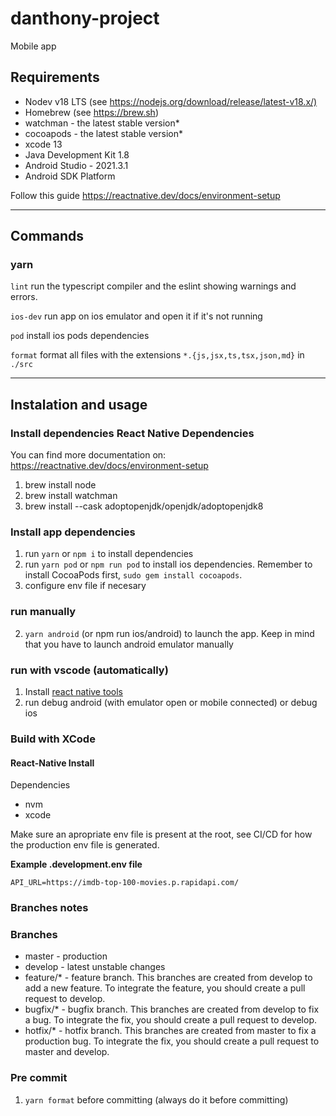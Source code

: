 # danthony-project

Mobile app

## Requirements

- Nodev v18 LTS (see <https://nodejs.org/download/release/latest-v18.x/)>
- Homebrew (see https://brew.sh)
- watchman - the latest stable version* 
- cocoapods - the latest stable version* 
- xcode 13
- Java Development Kit 1.8
- Android Studio - 2021.3.1
- Android SDK Platform

Follow this guide <https://reactnative.dev/docs/environment-setup>

---

## Commands

### yarn

`lint` run the typescript compiler and the eslint showing warnings and errors.

`ios-dev` run app on ios emulator and open it if it's not running

`pod` install ios pods dependencies

`format` format all files with the extensions `*.{js,jsx,ts,tsx,json,md}` in `./src`

---

## Instalation and usage

### Install dependencies React Native Dependencies

You can find more documentation on: https://reactnative.dev/docs/environment-setup

1. brew install node
2. brew install watchman
3. brew install --cask adoptopenjdk/openjdk/adoptopenjdk8

### Install app dependencies

1. run `yarn` or `npm i` to install dependencies
2. run `yarn pod` or `npm run pod` to install ios dependencies. Remember to install CocoaPods first, `sudo gem install cocoapods`.
3. configure env file if necesary

### run manually

2. `yarn android` (or npm run ios/android) to launch the app. Keep in mind that you have to launch android emulator manually

### run with vscode (automatically)

1. Install [react native tools](https://marketplace.visualstudio.com/items?itemName=msjsdiag.vscode-react-native)
2. run debug android (with emulator open or mobile connected) or debug ios

### Build with XCode

#### React-Native Install

Dependencies

- nvm
- xcode

Make sure an apropriate env file is present at the root, see CI/CD for how the production env file is generated.

**Example .development.env file**

```
API_URL=https://imdb-top-100-movies.p.rapidapi.com/
```

### Branches notes

### Branches

- master - production
- develop - latest unstable changes
- feature/\* - feature branch. This branches are created from develop to add a new feature. To integrate the feature, you should create a pull request to develop.
- bugfix/\* - bugfix branch. This branches are created from develop to fix a bug. To integrate the fix, you should create a pull request to develop.
- hotfix/\* - hotfix branch. This branches are created from master to fix a production bug. To integrate the fix, you should create a pull request to master and develop.

### Pre commit

1. `yarn format` before committing (always do it before committing)

